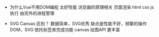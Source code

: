 - 为什么Vue不用DOM编程
    太好性能
    浏览器的原理相关
    页面渲染 html css 
    js 执行 由另外的进程管理

- SVG Canvas 区别？
    数据简单，SVG优秀 缺点是性能不好，频繁的操作
    DOM，SVG 依托标签来完成功能
    canvas 绘图API 更丰富
